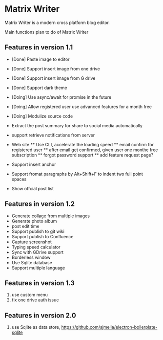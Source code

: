 # Matrix Writer

Matrix Writer is a modern cross platform blog editor.

Main functions plan to do of Matrix Writer



## Features in version 1.1

* [Done] Paste image to editor 
* [Done] Support insert image from one drive
* [Done] Support insert image from G drive
* [Done] Support dark theme
* [Doing] Use async/await for promise in the future
* [Doing] Allow registered user use advanced features for a month free
* [Doing] Modulize source code
* Extract the post summary for share to social media automatically
* support retrieve notifications from server
* Web site
** Use CLI, accelerate the loading speed
** email confirm for registered user
** after email get confirmed, given user one monthe free subscription
** forgot password support
** add feature request page?

* Support insert anchor
* Support fromat paragraphs by Alt+Shift+F to indent two full point spaces
* Show offcial post list

## Features in version 1.2
* Generate collage from multiple images
* Generate photo album 
* post edit time
* Support publish to git wiki
* Support publish to Confluence
* Capture screenshot 
* Typing speed calculator
* Sync with GDrive support
* Borderless window
* Use Sqlite database 
* Support multiple language

## Features in version 1.3
1. use custom menu
2. fix one drive auth issue

## Features in version 2.0
1. use Sqlite as data store, https://github.com/sjmelia/electron-boilerplate-sqlite